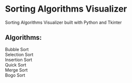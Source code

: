 # Sorting Algorithms Visualizer
Sorting Algorithms Visualizer built with Python and Tkinter
## Algorithms:
Bubble Sort <br />
Selection Sort <br />
Insertion Sort <br />
Quick Sort <br />
Merge Sort <br />
Bogo Sort
